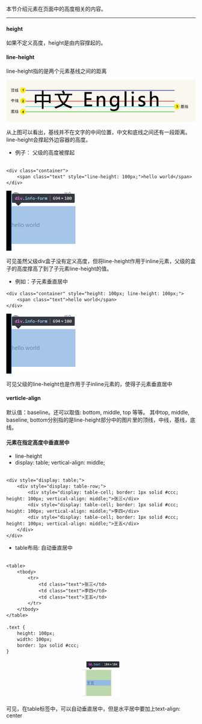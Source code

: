 本节介绍元素在页面中的高度相关的内容。

---

#### height
如果不定义高度，height是由内容撑起的。

#### line-height
line-height指的是两个元素基线之间的距离

 ![avatar](https://github.com/baoendemao/css-summary/blob/master/images/line-height-baseline.jpeg)

从上图可以看出，基线并不在文字的中间位置，中文和底线之间还有一段距离。
line-height会撑起外边容器的高度。

* 例子： 父级的高度被撑起

```

<div class="container">
    <span class="text" style="line-height: 100px;">hello world</span>
</div>

```
![avatar](https://github.com/baoendemao/css-summary/blob/master/images/span-line-height.png)

可见虽然父级div盒子没有定义高度，但将line-height作用于inline元素，父级的盒子的高度撑高了到了子元素line-height的值。

* 例如：子元素垂直居中

```
<div class="container" style="height: 100px; line-height: 100px;">
    <span class="text">hello world</span>
</div>
```
![avatar](https://github.com/baoendemao/css-summary/blob/master/images/span-line-height.png)

可见父级的line-height也是作用于子inline元素的，使得子元素垂直居中


#### verticle-align
默认值：baseline。还可以取值: bottom, middle, top 等等。
其中top, middle, baseline, bottom分别指的是line-height部分中的图片里的顶线，中线，基线，底线。

#### 元素在指定高度中垂直居中
* line-height
* display: table; vertical-align: middle;

```

<div style="display: table;">
    <div style="display: table-row;">
        <div style="display: table-cell; border: 1px solid #ccc; height: 100px; vertical-align: middle;">张三</div>
        <div style="display: table-cell; border: 1px solid #ccc; height: 100px; vertical-align: middle;">李四</div>
        <div style="display: table-cell; border: 1px solid #ccc; height: 100px; vertical-align: middle;">王五</div>
    </div>
</div>

```

* table布局: 自动垂直居中

```

<table>
    <tbody>
        <tr>
            <td class="text">张三</td> 
            <td class="text">李四</td> 
            <td class="text">王五</td> 
        </tr>
    </tbody>
</table>

.text {
    height: 100px;
    width: 100px;
    border: 1px solid #ccc;
}

```

<center>
<img src="https://github.com/baoendemao/css-summary/blob/master/images/table-cell-verticle.jpeg" height="100" width="100">
</center>                                                                                                                      
<br/>
可见，在table标签中，可以自动垂直居中，但是水平居中要加上text-align: center





